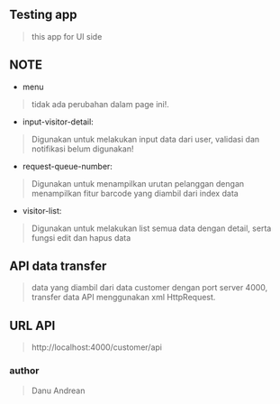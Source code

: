 ## Testing app
> this app for UI side

## NOTE
- menu
> tidak ada perubahan dalam page ini!.

- input-visitor-detail:
> Digunakan untuk melakukan input data dari user, validasi dan notifikasi belum digunakan!

- request-queue-number:
> Digunakan untuk menampilkan urutan pelanggan dengan menampilkan fitur barcode yang diambil dari index data

- visitor-list:
> Digunakan untuk melakukan list semua data dengan detail, serta fungsi edit dan hapus data

## API data transfer
> data yang diambil dari data customer dengan port server 4000, transfer data API menggunakan xml HttpRequest.

## URL API
> http://localhost:4000/customer/api

### author
> Danu Andrean
